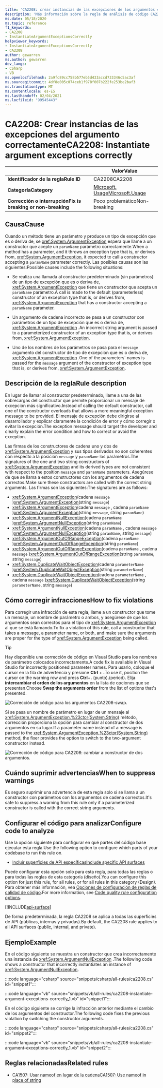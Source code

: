 ```yaml
---
title: 'CA2208: crear instancias de las excepciones de los argumentos correctamente (análisis de código)'
description: 'Más información sobre la regla de análisis de código CA2208: crear instancias de las excepciones de los argumentos correctamente'
ms.date: 05/18/2020
ms.topic: reference
f1_keywords:
- CA2208
- InstantiateArgumentExceptionsCorrectly
helpviewer_keywords:
- InstantiateArgumentExceptionsCorrectly
- CA2208
author: gewarren
ms.author: gewarren
dev_langs:
- CSharp
- VB
ms.openlocfilehash: 2a9fc89cc758b577eb5d433accd733346c5ac3af
ms.sourcegitcommit: 4df8e005c074ceb1f978f007b222fe253be2baf3
ms.translationtype: MT
ms.contentlocale: es-ES
ms.lasthandoff: 02/04/2021
ms.locfileid: "99545443"
---
```

# <a name="ca2208-instantiate-argument-exceptions-correctly"></a><span data-ttu-id="bed9c-103">CA2208: Crear instancias de las excepciones del argumento correctamente</span><span class="sxs-lookup"><span data-stu-id="bed9c-103">CA2208: Instantiate argument exceptions correctly</span></span>

| | <span data-ttu-id="bed9c-104">Valor</span><span class="sxs-lookup"><span data-stu-id="bed9c-104">Value</span></span> |
|-|-|
| <span data-ttu-id="bed9c-105">**Identificador de la regla**</span><span class="sxs-lookup"><span data-stu-id="bed9c-105">**Rule ID**</span></span> |<span data-ttu-id="bed9c-106">CA2208</span><span class="sxs-lookup"><span data-stu-id="bed9c-106">CA2208</span></span>|
| <span data-ttu-id="bed9c-107">**Categoría**</span><span class="sxs-lookup"><span data-stu-id="bed9c-107">**Category**</span></span> |[<span data-ttu-id="bed9c-108">Microsoft. Usage</span><span class="sxs-lookup"><span data-stu-id="bed9c-108">Microsoft.Usage</span></span>](usage-warnings.md)|
| <span data-ttu-id="bed9c-109">**Corrección o interrupción**</span><span class="sxs-lookup"><span data-stu-id="bed9c-109">**Fix is breaking or non-breaking**</span></span> |<span data-ttu-id="bed9c-110">Poco problemático</span><span class="sxs-lookup"><span data-stu-id="bed9c-110">Non-breaking</span></span>|

## <a name="cause"></a><span data-ttu-id="bed9c-111">Causa</span><span class="sxs-lookup"><span data-stu-id="bed9c-111">Cause</span></span>

<span data-ttu-id="bed9c-112">Cuando un método tiene un parámetro y produce un tipo de excepción que es o deriva de, se <xref:System.ArgumentException> espera que llame a un constructor que acepte un `paramName` parámetro correctamente.</span><span class="sxs-lookup"><span data-stu-id="bed9c-112">When a method has a parameter, and it throws an exception type that is, or derives from, <xref:System.ArgumentException>, it expected to call a constructor accepting a `paramName` parameter correctly.</span></span> <span data-ttu-id="bed9c-113">Las posibles causas son las siguientes:</span><span class="sxs-lookup"><span data-stu-id="bed9c-113">Possible causes include the following situations:</span></span>

- <span data-ttu-id="bed9c-114">Se realiza una llamada al constructor predeterminado (sin parámetros) de un tipo de excepción que es o deriva de, <xref:System.ArgumentException> que tiene un constructor que acepta un `paramName` parámetro.</span><span class="sxs-lookup"><span data-stu-id="bed9c-114">A call is made to the default (parameterless) constructor of an exception type that is, or derives from, <xref:System.ArgumentException> that has a constructor accepting a `paramName` parameter.</span></span>

- <span data-ttu-id="bed9c-115">Un argumento de cadena incorrecto se pasa a un constructor con parámetros de un tipo de excepción que es o deriva de, <xref:System.ArgumentException> .</span><span class="sxs-lookup"><span data-stu-id="bed9c-115">An incorrect string argument is passed to a parameterized constructor of an exception type that is, or derives from, <xref:System.ArgumentException>.</span></span>

- <span data-ttu-id="bed9c-116">Uno de los nombres de los parámetros se pasa para el `message` argumento del constructor de tipo de excepción que es o deriva de, <xref:System.ArgumentException> .</span><span class="sxs-lookup"><span data-stu-id="bed9c-116">One of the parameters' names is passed for the `message` argument of the constructor of exception type that is, or derives from, <xref:System.ArgumentException>.</span></span>

## <a name="rule-description"></a><span data-ttu-id="bed9c-117">Descripción de la regla</span><span class="sxs-lookup"><span data-stu-id="bed9c-117">Rule description</span></span>

<span data-ttu-id="bed9c-118">En lugar de llamar al constructor predeterminado, llame a una de las sobrecargas del constructor que permite proporcionar un mensaje de excepción más significativo.</span><span class="sxs-lookup"><span data-stu-id="bed9c-118">Instead of calling the default constructor, call one of the constructor overloads that allows a more meaningful exception message to be provided.</span></span> <span data-ttu-id="bed9c-119">El mensaje de excepción debe dirigirse al desarrollador y explicar claramente la condición de error y cómo corregir o evitar la excepción.</span><span class="sxs-lookup"><span data-stu-id="bed9c-119">The exception message should target the developer and clearly explain the error condition and how to correct or avoid the exception.</span></span>

<span data-ttu-id="bed9c-120">Las firmas de los constructores de cadena uno y dos de <xref:System.ArgumentException> y sus tipos derivados no son coherentes con respecto a la posición `message` y `paramName` los parámetros.</span><span class="sxs-lookup"><span data-stu-id="bed9c-120">The signatures of the one and two string constructors of <xref:System.ArgumentException> and its derived types are not consistent with respect to the position `message` and `paramName` parameters.</span></span> <span data-ttu-id="bed9c-121">Asegúrese de que se llama a estos constructores con los argumentos de cadena correctos.</span><span class="sxs-lookup"><span data-stu-id="bed9c-121">Make sure these constructors are called with the correct string arguments.</span></span> <span data-ttu-id="bed9c-122">Las firmas son las siguientes:</span><span class="sxs-lookup"><span data-stu-id="bed9c-122">The signatures are as follows:</span></span>

- <span data-ttu-id="bed9c-123"><xref:System.ArgumentException>(cadena `message` )</span><span class="sxs-lookup"><span data-stu-id="bed9c-123"><xref:System.ArgumentException>(string `message`)</span></span>
- <span data-ttu-id="bed9c-124"><xref:System.ArgumentException>(cadena `message` , cadena `paramName` )</span><span class="sxs-lookup"><span data-stu-id="bed9c-124"><xref:System.ArgumentException>(string `message`, string `paramName`)</span></span>
- <span data-ttu-id="bed9c-125"><xref:System.ArgumentNullException>(cadena `paramName` )</span><span class="sxs-lookup"><span data-stu-id="bed9c-125"><xref:System.ArgumentNullException>(string `paramName`)</span></span>
- <span data-ttu-id="bed9c-126"><xref:System.ArgumentNullException>(cadena `paramName` , cadena `message` )</span><span class="sxs-lookup"><span data-stu-id="bed9c-126"><xref:System.ArgumentNullException>(string `paramName`, string `message`)</span></span>
- <span data-ttu-id="bed9c-127"><xref:System.ArgumentOutOfRangeException>(cadena `paramName` )</span><span class="sxs-lookup"><span data-stu-id="bed9c-127"><xref:System.ArgumentOutOfRangeException>(string `paramName`)</span></span>
- <span data-ttu-id="bed9c-128"><xref:System.ArgumentOutOfRangeException>(cadena `paramName` , cadena `message` )</span><span class="sxs-lookup"><span data-stu-id="bed9c-128"><xref:System.ArgumentOutOfRangeException>(string `paramName`, string `message`)</span></span>
- <span data-ttu-id="bed9c-129"><xref:System.DuplicateWaitObjectException>(cadena `parameterName` )</span><span class="sxs-lookup"><span data-stu-id="bed9c-129"><xref:System.DuplicateWaitObjectException>(string `parameterName`)</span></span>
- <span data-ttu-id="bed9c-130"><xref:System.DuplicateWaitObjectException>(cadena `parameterName` , cadena `message` )</span><span class="sxs-lookup"><span data-stu-id="bed9c-130"><xref:System.DuplicateWaitObjectException>(string `parameterName`, string `message`)</span></span>

## <a name="how-to-fix-violations"></a><span data-ttu-id="bed9c-131">Cómo corregir infracciones</span><span class="sxs-lookup"><span data-stu-id="bed9c-131">How to fix violations</span></span>

<span data-ttu-id="bed9c-132">Para corregir una infracción de esta regla, llame a un constructor que tome un mensaje, un nombre de parámetro o ambos, y asegúrese de que los argumentos sean correctos para el tipo de <xref:System.ArgumentException> al que se está llamando.</span><span class="sxs-lookup"><span data-stu-id="bed9c-132">To fix a violation of this rule, call a constructor that takes a message, a parameter name, or both, and make sure the arguments are proper for the type of <xref:System.ArgumentException> being called.</span></span>

> [!TIP]
> <span data-ttu-id="bed9c-133">Hay disponible una corrección de código en Visual Studio para los nombres de parámetro colocados incorrectamente.</span><span class="sxs-lookup"><span data-stu-id="bed9c-133">A code fix is available in Visual Studio for incorrectly positioned parameter names.</span></span> <span data-ttu-id="bed9c-134">Para usarlo, coloque el cursor en la fila de advertencia y presione **Ctrl** + **.**</span><span class="sxs-lookup"><span data-stu-id="bed9c-134">To use it, position the cursor on the warning row and press **Ctrl**+**.**</span></span> <span data-ttu-id="bed9c-135">(punto).</span><span class="sxs-lookup"><span data-stu-id="bed9c-135">(period).</span></span> <span data-ttu-id="bed9c-136">Elija **intercambiar el orden de los argumentos** en la lista de opciones que se presentan.</span><span class="sxs-lookup"><span data-stu-id="bed9c-136">Choose **Swap the arguments order** from the list of options that's presented.</span></span>
>
> ![Corrección de código para los argumentos CA2208-swap.](media/ca2208-codefix_swap.png)
>
> <span data-ttu-id="bed9c-138">Si se pasa un nombre de parámetro en lugar de un mensaje al <xref:System.ArgumentException.%23ctor(System.String)> método, corrección proporciona la opción para cambiar al constructor de dos argumentos en su lugar.</span><span class="sxs-lookup"><span data-stu-id="bed9c-138">If a parameter name instead of a message is passed to the <xref:System.ArgumentException.%23ctor(System.String)> method, the fixer provides the option to switch to the two-argument constructor instead.</span></span>
>
> ![Corrección de código para CA2208: cambiar a constructor de dos argumentos.](media/ca2208-codefix_null_msg.png)

## <a name="when-to-suppress-warnings"></a><span data-ttu-id="bed9c-140">Cuándo suprimir advertencias</span><span class="sxs-lookup"><span data-stu-id="bed9c-140">When to suppress warnings</span></span>

<span data-ttu-id="bed9c-141">Es seguro suprimir una advertencia de esta regla solo si se llama a un constructor con parámetros con los argumentos de cadena correctos.</span><span class="sxs-lookup"><span data-stu-id="bed9c-141">It's safe to suppress a warning from this rule only if a parameterized constructor is called with the correct string arguments.</span></span>

## <a name="configure-code-to-analyze"></a><span data-ttu-id="bed9c-142">Configurar el código para analizar</span><span class="sxs-lookup"><span data-stu-id="bed9c-142">Configure code to analyze</span></span>

<span data-ttu-id="bed9c-143">Use la opción siguiente para configurar en qué partes del código base ejecutar esta regla.</span><span class="sxs-lookup"><span data-stu-id="bed9c-143">Use the following option to configure which parts of your codebase to run this rule on.</span></span>

- [<span data-ttu-id="bed9c-144">Incluir superficies de API específicas</span><span class="sxs-lookup"><span data-stu-id="bed9c-144">Include specific API surfaces</span></span>](#include-specific-api-surfaces)

<span data-ttu-id="bed9c-145">Puede configurar esta opción solo para esta regla, para todas las reglas o para todas las reglas de esta categoría (diseño).</span><span class="sxs-lookup"><span data-stu-id="bed9c-145">You can configure this option for just this rule, for all rules, or for all rules in this category (Design).</span></span> <span data-ttu-id="bed9c-146">Para obtener más información, vea [Opciones de configuración de reglas de calidad de código](../code-quality-rule-options.md).</span><span class="sxs-lookup"><span data-stu-id="bed9c-146">For more information, see [Code quality rule configuration options](../code-quality-rule-options.md).</span></span>

[!INCLUDE[api-surface](~/includes/code-analysis/api-surface.md)]

<span data-ttu-id="bed9c-147">De forma predeterminada, la regla CA2208 se aplica a todas las superficies de API (públicas, internas y privadas).</span><span class="sxs-lookup"><span data-stu-id="bed9c-147">By default, the CA2208 rule applies to all API surfaces (public, internal, and private).</span></span>

## <a name="example"></a><span data-ttu-id="bed9c-148">Ejemplo</span><span class="sxs-lookup"><span data-stu-id="bed9c-148">Example</span></span>

<span data-ttu-id="bed9c-149">En el código siguiente se muestra un constructor que crea incorrectamente una instancia de <xref:System.ArgumentNullException> .</span><span class="sxs-lookup"><span data-stu-id="bed9c-149">The following code shows a constructor that incorrectly instantiates an instance of <xref:System.ArgumentNullException>.</span></span>

:::code language="csharp" source="snippets/csharp/all-rules/ca2208.cs" id="snippet1":::

:::code language="vb" source="snippets/vb/all-rules/ca2208-instantiate-argument-exceptions-correctly_1.vb" id="snippet1":::

<span data-ttu-id="bed9c-150">En el código siguiente se corrige la infracción anterior mediante el cambio de los argumentos del constructor.</span><span class="sxs-lookup"><span data-stu-id="bed9c-150">The following code fixes the previous violation by switching the constructor arguments.</span></span>

:::code language="csharp" source="snippets/csharp/all-rules/ca2208.cs" id="snippet2":::

:::code language="vb" source="snippets/vb/all-rules/ca2208-instantiate-argument-exceptions-correctly_1.vb" id="snippet2":::

## <a name="related-rules"></a><span data-ttu-id="bed9c-151">Reglas relacionadas</span><span class="sxs-lookup"><span data-stu-id="bed9c-151">Related rules</span></span>

- [<span data-ttu-id="bed9c-152">CA1507: Usar nameof en lugar de la cadena</span><span class="sxs-lookup"><span data-stu-id="bed9c-152">CA1507: Use nameof in place of string</span></span>](ca1507.md)
